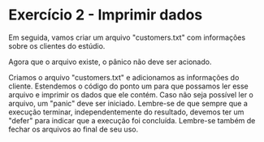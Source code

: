 # Exercício 2 - Imprimir dados


Em seguida, vamos criar um arquivo "customers.txt" com informações sobre os clientes do estúdio.

Agora que o arquivo existe, o pânico não deve ser acionado.

Criamos o arquivo "customers.txt" e adicionamos as informações do cliente.
Estendemos o código do ponto um para que possamos ler esse arquivo e imprimir os dados que ele contém. Caso não seja possível ler o arquivo, um "panic" deve ser iniciado.
Lembre-se de que sempre que a execução terminar, independentemente do resultado, devemos ter um "defer" para indicar que a execução foi concluída. Lembre-se também de fechar os arquivos ao final de seu uso.
